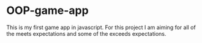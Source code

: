 # OOP-game-app
This is my first game app in javascript. 
For this project I am aiming for all of the meets expectations and some of the exceeds expectations. 
